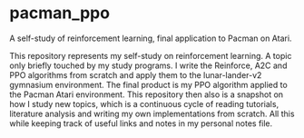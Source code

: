 # pacman_ppo
A self-study of reinforcement learning, final application to Pacman on Atari.

This repository represents my self-study on reinforcement learning. A topic only briefly touched by my study programs.
I write the Reinforce, A2C and PPO algorithms from scratch and apply them to the lunar-lander-v2 gymnasium environment.
The final product is my PPO algorithm applied to the Pacman Atari environment.
This repository then also is a snapshot on how I study new topics, which is a continuous cycle of reading tutorials, literature analysis and writing my own implementations from scratch. 
All this while keeping track of useful links and notes in my personal notes file.
